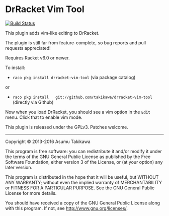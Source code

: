 DrRacket Vim Tool
=================

[![Build Status](https://travis-ci.org/takikawa/drracket-vim-tool.svg?branch=master)](https://travis-ci.org/takikawa/drracket-vim-tool)

This plugin adds vim-like editing to DrRacket.

The plugin is still far from feature-complete, so bug reports and pull
requests appreciated!

Requires Racket v6.0 or newer.

To install:

  * `raco pkg install drracket-vim-tool` (via package catalog)

or

  * `raco pkg install	git://github.com/takikawa/drracket-vim-tool` (directly via Github)

Now when you load DrRacket, you should see a vim option in the
`Edit` menu. Click that to enable vim mode.

This plugin is released under the GPLv3. Patches welcome.

---

Copyright © 2013-2016 Asumu Takikawa

This program is free software: you can redistribute it and/or modify it under
the terms of the GNU General Public License as published by the Free Software
Foundation, either version 3 of the License, or (at your option) any later
version.

This program is distributed in the hope that it will be useful, but WITHOUT ANY
WARRANTY; without even the implied warranty of MERCHANTABILITY or FITNESS FOR A
PARTICULAR PURPOSE. See the GNU General Public License for more details.

You should have received a copy of the GNU General Public License along with
this program. If not, see http://www.gnu.org/licenses/.


